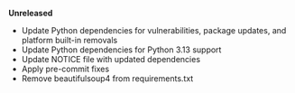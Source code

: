 **Unreleased**
* Update Python dependencies for vulnerabilities, package updates, and platform built-in removals
* Update Python dependencies for Python 3.13 support
* Update NOTICE file with updated dependencies
* Apply pre-commit fixes
* Remove beautifulsoup4 from requirements.txt
